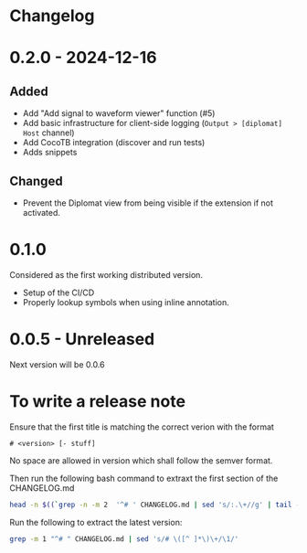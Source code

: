 # Changelog

# 0.2.0 - 2024-12-16

## Added 
- Add "Add signal to waveform viewer" function (#5)
- Add basic infrastructure for client-side logging (`Output > [diplomat] Host` channel)
- Add CocoTB integration (discover and run tests)
- Adds snippets 

## Changed
- Prevent the Diplomat view from being visible if the extension if not activated.


# 0.1.0
Considered as the first working distributed version.

- Setup of the CI/CD
- Properly lookup symbols when using inline annotation.

# 0.0.5 - Unreleased
Next version will be 0.0.6

# To write a release note

Ensure that the first title is matching the correct verion with the format
```
# <version> [- stuff]
```
No space are allowed in version which shall follow the semver format.

Then run the following bash command to extraxt the first section of the CHANGELOG.md
```bash
head -n $((`grep -n -m 2  '^# ' CHANGELOG.md | sed 's/:.\+//g' | tail -n 1`-1)) CHANGELOG.md
```

Run the following to extract the latest version:
```bash
grep -m 1 "^# " CHANGELOG.md | sed 's/# \([^ ]*\)\+/\1/'
```
